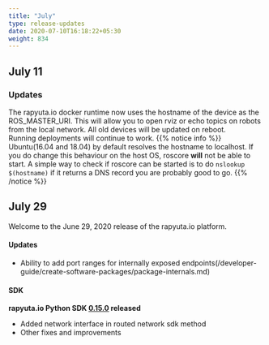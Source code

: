 ```yaml
---
title: "July"
type: release-updates
date: 2020-07-10T16:18:22+05:30
weight: 834
---
```


## July 11

### Updates

The rapyuta.io docker runtime now uses the hostname of the device as the ROS_MASTER_URI. This will allow you to open rviz or echo topics on robots from the local network. All old devices will be updated on reboot.    
Running deployments will continue to work. 
{{% notice info %}}
Ubuntu(16.04 and 18.04) by default resolves the hostname to localhost. If you do change this behaviour on the host OS, roscore **will** not be able to start. A simple way to check if roscore can be started is to do `nslookup $(hostname)` if it returns a DNS record you are probably good to go. 
{{% /notice %}}

## July 29
Welcome to the June 29, 2020 release of the rapyuta.io platform.

#### Updates
- Ability to add port ranges for internally exposed endpoints(/developer-guide/create-software-packages/package-internals.md)
#### SDK
**rapyuta.io Python SDK [0.15.0](/developer-guide/tooling-automation/python-sdk/#installation) released** 

- Added network interface in routed network sdk method
- Other fixes and improvements

